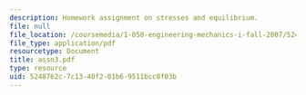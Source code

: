```yaml
---
description: Homework assignment on stresses and equilibrium.
file: null
file_location: /coursemedia/1-050-engineering-mechanics-i-fall-2007/5248762c7c1340f201b69511bcc8f03b_assn3.pdf
file_type: application/pdf
resourcetype: Document
title: assn3.pdf
type: resource
uid: 5248762c-7c13-40f2-01b6-9511bcc8f03b
---
```

